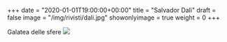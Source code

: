 +++
date = "2020-01-01T19:00:00+00:00"
title = "Salvador Dalì"
draft = false
image = "/img/rivisti/dali.jpg"
showonlyimage = true
weight = 0
+++

<!--more-->
Galatea delle sfere
![](/img/rivisti/dali.jpg)
